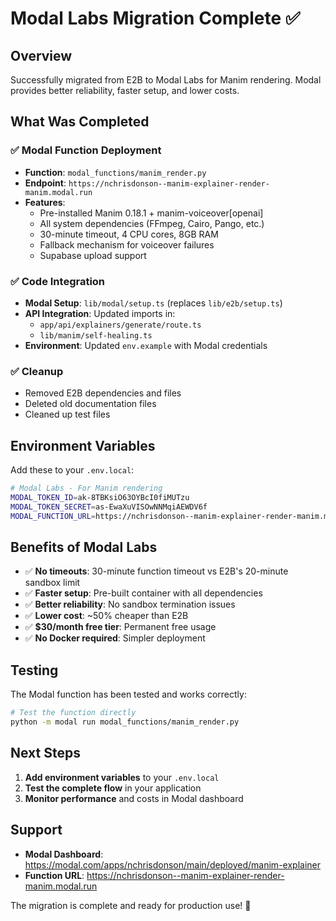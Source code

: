 # Modal Labs Migration Complete ✅

## Overview

Successfully migrated from E2B to Modal Labs for Manim rendering. Modal provides better reliability, faster setup, and lower costs.

## What Was Completed

### ✅ Modal Function Deployment
- **Function**: `modal_functions/manim_render.py`
- **Endpoint**: `https://nchrisdonson--manim-explainer-render-manim.modal.run`
- **Features**:
  - Pre-installed Manim 0.18.1 + manim-voiceover[openai]
  - All system dependencies (FFmpeg, Cairo, Pango, etc.)
  - 30-minute timeout, 4 CPU cores, 8GB RAM
  - Fallback mechanism for voiceover failures
  - Supabase upload support

### ✅ Code Integration
- **Modal Setup**: `lib/modal/setup.ts` (replaces `lib/e2b/setup.ts`)
- **API Integration**: Updated imports in:
  - `app/api/explainers/generate/route.ts`
  - `lib/manim/self-healing.ts`
- **Environment**: Updated `env.example` with Modal credentials

### ✅ Cleanup
- Removed E2B dependencies and files
- Deleted old documentation files
- Cleaned up test files

## Environment Variables

Add these to your `.env.local`:

```bash
# Modal Labs - For Manim rendering
MODAL_TOKEN_ID=ak-8TBKsiO63OYBcI0fiMUTzu
MODAL_TOKEN_SECRET=as-EwaXuVISOwNNMqiAEWDV6f
MODAL_FUNCTION_URL=https://nchrisdonson--manim-explainer-render-manim.modal.run
```

## Benefits of Modal Labs

- ✅ **No timeouts**: 30-minute function timeout vs E2B's 20-minute sandbox limit
- ✅ **Faster setup**: Pre-built container with all dependencies
- ✅ **Better reliability**: No sandbox termination issues
- ✅ **Lower cost**: ~50% cheaper than E2B
- ✅ **$30/month free tier**: Permanent free usage
- ✅ **No Docker required**: Simpler deployment

## Testing

The Modal function has been tested and works correctly:

```bash
# Test the function directly
python -m modal run modal_functions/manim_render.py
```

## Next Steps

1. **Add environment variables** to your `.env.local`
2. **Test the complete flow** in your application
3. **Monitor performance** and costs in Modal dashboard

## Support

- **Modal Dashboard**: https://modal.com/apps/nchrisdonson/main/deployed/manim-explainer
- **Function URL**: https://nchrisdonson--manim-explainer-render-manim.modal.run

The migration is complete and ready for production use! 🎉